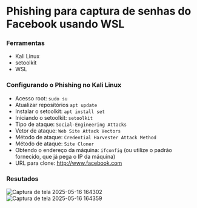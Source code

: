 # Phishing para captura de senhas do Facebook usando WSL

### Ferramentas

- Kali Linux
- setoolkit
- WSL

### Configurando o Phishing no Kali Linux

- Acesso root: ``` sudo su ```
- Atualizar repositórios ``` apt update ```
- Instalar o setoolkit: ``` apt install set ```
- Iniciando o setoolkit: ``` setoolkit ```
- Tipo de ataque: ``` Social-Engineering Attacks ```
- Vetor de ataque: ``` Web Site Attack Vectors ```
- Método de ataque: ```Credential Harvester Attack Method ```
- Método de ataque: ``` Site Cloner ```
- Obtendo o endereço da máquina: ``` ifconfig ``` (ou utilize o padrão fornecido, que já pega o IP da máquina)
- URL para clone: http://www.facebook.com

### Resutados

![Captura de tela 2025-05-16 164302](https://github.com/user-attachments/assets/2b4e61b0-8650-4fbd-8d8c-7ea88dd525be)
![Captura de tela 2025-05-16 164359](https://github.com/user-attachments/assets/9feb6964-5e51-4963-b640-53d9e02ab0c3)
